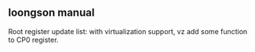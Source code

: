 ## loongson manual
Root register update list: with virtualization support, vz add some function to CP0 register.

